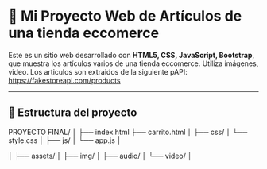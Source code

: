 # 🚗 Mi Proyecto Web de Artículos de una tienda eccomerce

Este es un sitio web  desarrollado con **HTML5, CSS, JavaScript, Bootstrap**, que muestra los artículos varios de una tienda eccomerce. Utiliza imágenes, video. Los articulos son extraidos de la siguiente pAPI: https://fakestoreapi.com/products

---

## 🧱 Estructura del proyecto

PROYECTO FINAL/
│
├── index.html
├── carrito.html
│
├── css/
│ └── style.css
│
├── js/
│ └── app.js
│

│
├── assets/
│ ├── img/
│ ├── audio/
│ └── video/
│
